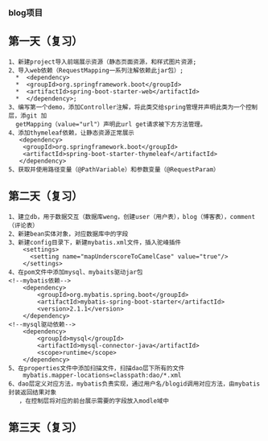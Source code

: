 ###  blog项目

## 第一天（复习）
    1、新建project导入前端展示资源（静态页面资源，和样式图片资源;
    2、导入web依赖（RequestMapping一系列注解依赖此jar包）;
      *  <dependency>
      *  <groupId>org.springframework.boot</groupId>
      *  <artifactId>spring-boot-starter-web</artifactId>
      *  </dependency>;
    3、编写第一个demo，添加Controller注解，将此类交给spring管理并声明此类为一个控制层，添git 加
      getMapping（value="url"）声明此url get请求被下方方法管理。
    4、添加thymeleaf依赖，让静态资源正常展示
       <dependency>
        <groupId>org.springframework.boot</groupId>
        <artifactId>spring-boot-starter-thymeleaf</artifactId>
       </dependency>
    5、获取并使用路径变量（@PathVariable）和参数变量（@RequestParam）
## 第二天（复习）
    1、建立db，用于数据交互（数据库weng，创建user（用户表），blog（博客表），comment（评论表）
    2、新建bean实体对象，对应数据库中的字段
    3、新建config目录下，新建mybatis.xml文件，插入驼峰插件
        <settings>
          <setting name="mapUnderscoreToCamelCase" value="true"/>
        </settings>
    4、在pom文件中添加mysql、mybaits驱动jar包
    <!--mybatis依赖-->
        <dependency>
            <groupId>org.mybatis.spring.boot</groupId>
            <artifactId>mybatis-spring-boot-starter</artifactId>
            <version>2.1.1</version>
        </dependency>
    <!--mysql驱动依赖-->
        <dependency>
            <groupId>mysql</groupId>
            <artifactId>mysql-connector-java</artifactId>
            <scope>runtime</scope>
        </dependency>
    5、在properties文件中添加扫描文件，扫描dao层下所有的文件
        mybatis.mapper-locations=classpath:dao/*.xml
    6、dao层定义对应方法，mybatis负责实现，通过用户名/blogid调用对应方法，由mybatis封装返回结果对象
       ，在控制层将对应的前台展示需要的字段放入modle域中

## 第三天（复习）
